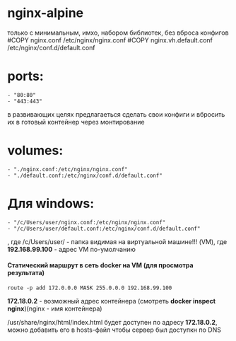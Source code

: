 # nginx-alpine 
только с минимальным, имхо, набором библиотек, без вброса конфигов
#COPY nginx.conf /etc/nginx/nginx.conf
#COPY nginx.vh.default.conf /etc/nginx/conf.d/default.conf

# ports:
    - "80:80"
    - "443:443"
в развивающих целях предлагаеться сделать свои конфиги и вбросить их в готовый контейнер через монтирование
#  volumes:
    - "./nginx.conf:/etc/nginx/nginx.conf"
    - "./default.conf:/etc/nginx/conf.d/default.conf"
# Для windows:
    - "/c/Users/user/nginx.conf:/etc/nginx/nginx.conf"
    - "/c/Users/user/default.conf:/etc/nginx/conf.d/default.conf"
, где /c/Users/user/ - папка видимая на виртуальной машине!!! (VM), где **192.168.99.100** - адрес VM по-умолчанию
#### Статический маршрут в сеть docker на VM (для просмотра результата)
    route -p add 172.0.0.0 MASK 255.0.0.0 192.168.99.100
**172.18.0.2** - возможный адрес контейнера (смотреть **docker inspect nginx**)(nginx - имя контейнера)

/usr/share/nginx/html/index.html будет доступен по адресу **172.18.0.2**, можно добавить его в hosts-файл чтобы сервер был доступкн по DNS
